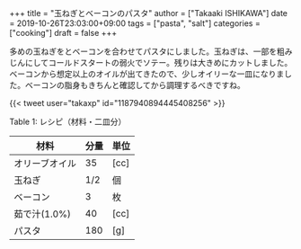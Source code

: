 +++
title = "玉ねぎとベーコンのパスタ"
author = ["Takaaki ISHIKAWA"]
date = 2019-10-26T23:03:00+09:00
tags = ["pasta", "salt"]
categories = ["cooking"]
draft = false
+++

多めの玉ねぎをとベーコンを合わせてパスタにしました。玉ねぎは、一部を粗みじんにしてコールドスタートの弱火でソテー。残りは大きめにカットしました。ベーコンから想定以上のオイルが出てきたので、少しオイリーな一皿になりました。ベーコンの脂身もきちんと確認してから調理するべきですね。  

{{< tweet user="takaxp" id="1187940894445408256" >}}  

<div class="table-caption">
  <span class="table-number">Table 1</span>:
  レシピ（材料・二皿分）
</div>

| 材料      | 分量 | 単位 |
|---------|----|----|
| オリーブオイル | 35  | [cc] |
| 玉ねぎ    | 1/2 | 個   |
| ベーコン  | 3   | 枚   |
| 茹で汁(1.0%) | 40  | [cc] |
| パスタ    | 180 | [g]  |